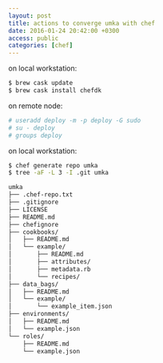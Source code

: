 ```yaml
---
layout: post
title: actions to converge umka with chef
date: 2016-01-24 20:42:00 +0300
access: public
categories: [chef]
---
```


on local workstation:

```bash
$ brew cask update
$ brew cask install chefdk
```

on remote node:

```bash
# useradd deploy -m -p deploy -G sudo
# su - deploy
# groups deploy
```

on local workstation:

```bash
$ chef generate repo umka
$ tree -aF -L 3 -I .git umka

umka
├── .chef-repo.txt
├── .gitignore
├── LICENSE
├── README.md
├── chefignore
├── cookbooks/
│   ├── README.md
│   └── example/
│       ├── README.md
│       ├── attributes/
│       ├── metadata.rb
│       └── recipes/
├── data_bags/
│   ├── README.md
│   └── example/
│       └── example_item.json
├── environments/
│   ├── README.md
│   └── example.json
└── roles/
    ├── README.md
    └── example.json
```

